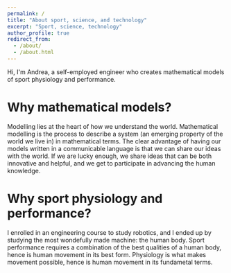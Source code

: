 ```yaml
---
permalink: /
title: "About sport, science, and technology"
excerpt: "Sport, science, technology"
author_profile: true
redirect_from: 
  - /about/
  - /about.html
---
```


Hi, I'm Andrea, a self-employed engineer who creates mathematical models of sport physiology and performance. 

Why mathematical models?
======
Modelling lies at the heart of how we understand the world. Mathematical modelling is the process to describe a system (an emerging property of the world we live in) in mathematical terms. The clear advantage of having our models written in a communicable language is that we can share our ideas with the world. If we are lucky enough, we share ideas that can be both innovative and helpful, and we get to participate in advancing the human knowledge. 

Why sport physiology and performance?
======
I enrolled in an engineering course to study robotics, and I ended up by studying the most wondefully made machine: the human body. Sport performance requires a combination of the best qualities of a human body, hence is human movement in its best form. Physiology is what makes movement possible, hence is human movement in its fundametal terms. 
